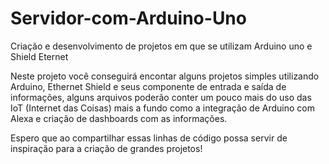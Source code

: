 # Servidor-com-Arduino-Uno
Criação e desenvolvimento de projetos em que se utilizam Arduino uno e Shield Eternet

Neste projeto você conseguirá encontar alguns projetos simples utilizando Arduino, Ethernet Shield e seus componente de entrada e saída de 
informações, alguns arquivos poderão conter um pouco mais do uso das IoT (Internet das Coisas) mais a fundo como a integração de Arduino com 
Alexa e criação de dashboards com as informações.

Espero que ao compartilhar essas linhas de código possa servir de inspiração para a criação de grandes projetos!
